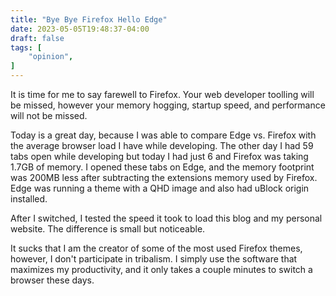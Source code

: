 ```yaml
---
title: "Bye Bye Firefox Hello Edge"
date: 2023-05-05T19:48:37-04:00
draft: false
tags: [
    "opinion",
]
---
```


It is time for me to say farewell to Firefox. Your web developer toolling will be missed, however your memory hogging, startup speed, and performance will not be missed.

Today is a great day, because I was able to compare Edge vs. Firefox with the average browser load I have while developing. The other day I had 59 tabs open while developing but today I had just 6 and Firefox was taking 1.7GB of memory. I opened these tabs on Edge, and the memory footprint was 200MB less after subtracting the extensions memory used by Firefox. Edge was running a theme with a QHD image and also had uBlock origin installed.

After I switched, I tested the speed it took to load this blog and my personal website. The difference is small but noticeable.

It sucks that I am the creator of some of the most used Firefox themes, however, I don't participate in tribalism. I simply use the software that maximizes my productivity, and it only takes a couple minutes to switch a browser these days.

